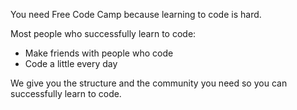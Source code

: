 You need Free Code Camp because learning to code is hard.

Most people who successfully learn to code:

- Make friends with people who code
- Code a little every day

We give you the structure and the community you need so you can successfully learn to code.
